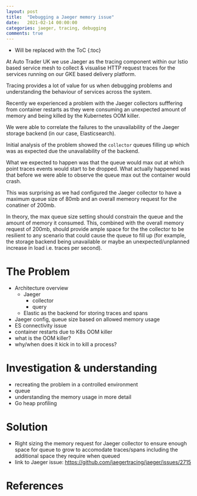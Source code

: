 ```yaml
---
layout: post
title:  "Debugging a Jaeger memory issue"
date:   2021-02-14 00:00:00
categories: jaeger, tracing, debugging
comments: true
---
```


* Will be replaced with the ToC
{:toc}

At Auto Trader UK we use Jaeger as the tracing component within our Istio based service mesh to collect & visualise HTTP request traces for the services running on our GKE based delivery platform.

Tracing provides a lot of value for us when debugging problems and understanding the behaviour of services across the system.

Recently we experienced a problem with the Jaeger collectors sufffering from container restarts as they were consuming an unexpected amount of memory and being killed by the Kubernetes OOM killer.

We were able to correlate the failures to the unavailability of the Jaeger storage backend (in our case, Elasticsearch). 

Initial analysis of the problem showed the `collector` queues filling up which was as expected due the unavailability of the backend. 

What we expected to happen was that the queue would max out at which point traces events would start to be dropped. What actually happened was that before we were able to observe the queue max out the container would crash.

This was surprising as we had configured the Jaeger collector to have a maximum queue size of 80mb and an overall memeory request for the conatiner of 200mb. 

In theory, the max queue size setting should constrain the queue and the amount of memory it consumed. This, combined with the overall memory request of 200mb, should provide ample space for the the collector to be resilient to any scenario that could cause the queue to fill up (for example, the storage backend being unavailable or maybe an unexpected/unplanned increase in load i.e. traces per second).


# The Problem

- Architecture overview
  - Jaeger
    - collector
    - query
  - Elastic as the backend for storing traces and spans
- Jaeger config, queue size based on allowed memory usage
- ES connectivity issue
- container restarts due to K8s OOM killer
- what is the OOM killer?
- why/when does it kick in to kill a process?

# Investigation & understanding

- recreating the problem in a controlled environment
- queue
- understanding the memory usage in more detail
- Go heap profiling

# Solution

- Right sizing the memory request for Jaeger collector to ensure enough space for queue to grow to accomodate traces/spans including the additional space they require when queued
- link to Jaeger issue: <https://github.com/jaegertracing/jaeger/issues/2715>

# References